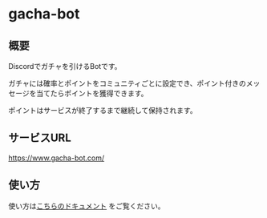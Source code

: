 # gacha-bot

## 概要

Discordでガチャを引けるBotです。

ガチャには確率とポイントをコミュニティごとに設定でき、ポイント付きのメッセージを当てたらポイントを獲得できます。

ポイントはサービスが終了するまで継続して保持されます。

## サービスURL

https://www.gacha-bot.com/

## 使い方

使い方は[こちらのドキュメント](https://daffy-hamburger-7f6.notion.site/Gacha-bot-147a7590488f45b797ce7c5bad6085ca)
をご覧ください。
